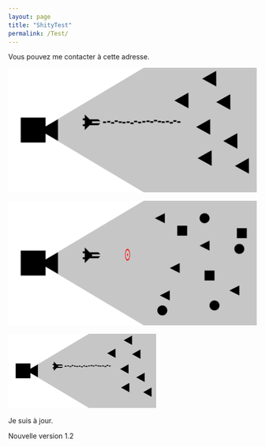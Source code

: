```yaml
---
layout: page
title: "ShityTest"
permalink: /Test/
---
```


Vous pouvez me contacter à cette adresse.

![Image with only the path](assets/data/images/basicSetup.png)

![Image with the absolute path](assets/data/images/addGizmoTarget.png)

<img src="assets/data/images/basicSetup.png" width="300">


Je suis à jour.

Nouvelle version 1.2
